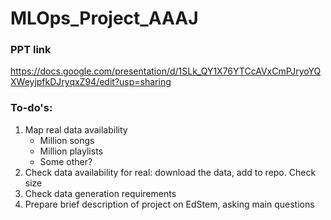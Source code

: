 # MLOps_Project_AAAJ

### PPT link

https://docs.google.com/presentation/d/1SLk_QY1X76YTCcAVxCmPJryoYQXWeyjpfkDJryqxZ94/edit?usp=sharing


### To-do's:

1. Map real data availability
    - Million songs
    - Million playlists
    - Some other?
2. Check data availability for real: download the data, add to repo. Check size
3. Check data generation requirements
4. Prepare brief description of project on EdStem, asking main questions
